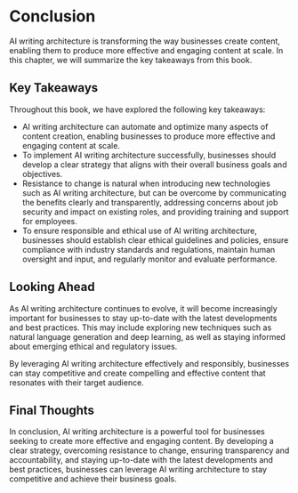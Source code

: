 # Conclusion

AI writing architecture is transforming the way businesses create content, enabling them to produce more effective and engaging content at scale. In this chapter, we will summarize the key takeaways from this book.

Key Takeaways
-------------

Throughout this book, we have explored the following key takeaways:

* AI writing architecture can automate and optimize many aspects of content creation, enabling businesses to produce more effective and engaging content at scale.
* To implement AI writing architecture successfully, businesses should develop a clear strategy that aligns with their overall business goals and objectives.
* Resistance to change is natural when introducing new technologies such as AI writing architecture, but can be overcome by communicating the benefits clearly and transparently, addressing concerns about job security and impact on existing roles, and providing training and support for employees.
* To ensure responsible and ethical use of AI writing architecture, businesses should establish clear ethical guidelines and policies, ensure compliance with industry standards and regulations, maintain human oversight and input, and regularly monitor and evaluate performance.

Looking Ahead
-------------

As AI writing architecture continues to evolve, it will become increasingly important for businesses to stay up-to-date with the latest developments and best practices. This may include exploring new techniques such as natural language generation and deep learning, as well as staying informed about emerging ethical and regulatory issues.

By leveraging AI writing architecture effectively and responsibly, businesses can stay competitive and create compelling and effective content that resonates with their target audience.

Final Thoughts
--------------

In conclusion, AI writing architecture is a powerful tool for businesses seeking to create more effective and engaging content. By developing a clear strategy, overcoming resistance to change, ensuring transparency and accountability, and staying up-to-date with the latest developments and best practices, businesses can leverage AI writing architecture to stay competitive and achieve their business goals.